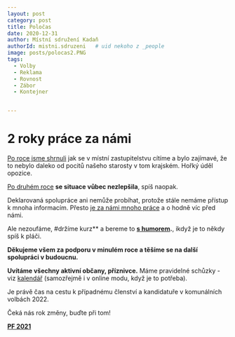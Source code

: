 ```yaml
---
layout: post
category: post
title: Poločas 
date: 2020-12-31
author: Místní sdružení Kadaň
authorId: mistni.sdruzeni   # uid nekoho z _people
image: posts/polocas2.PNG
tags:
  - Volby
  - Reklama
  - Rovnost
  - Zábor 
  - Kontejner


---
```


# 2 roky práce za námi


[Po roce jsme shrnuli](https://kadan.pirati.cz/aktuality/mikulas.html) jak se v místní zastupitelstvu cítíme a bylo zajímavé, že to nebylo daleko od pocitů našeho starosty v tom krajském. Hořký úděl opozice.

[Po druhém roce](https://kadan.pirati.cz/aktuality/kraj.html) **se situace vůbec nezlepšila**, spíš naopak. 

Deklarovaná spolupráce ani nemůže probíhat, protože stále nemáme přístup k mnoha informacím.
Přesto [je za námi mnoho práce](https://www.facebook.com/watch/?v=3434543969973172) a o hodně víc před námi.

Ale nezoufáme, #držíme kurz** a bereme to **[s humorem](https://drive.google.com/file/d/1SKjr3GZjHHE8Nbadwg-rE5t_kX7XhfUy/view?usp=sharing).**, ikdyž je to někdy spíš k pláči.


**Děkujeme všem za podporu v minulém roce a těšíme se na další spolupráci v budoucnu.**


**Uvítáme všechny aktivní občany, příznivce.** Máme pravidelné schůzky - viz [kalendář](https://kadan.pirati.cz/) (samozřejmě i v online modu, když je to potřeba). 


Je právě čas na cestu k případnému členství a kandidatuře v komunálních volbách 2022.


Čeká nás rok změny, buďte při tom!


**[PF 2021](https://drive.google.com/file/d/1F7dB0yhExaaC4A9cYYlpjx6EUM7qZ4-J/view?usp=sharing)**

